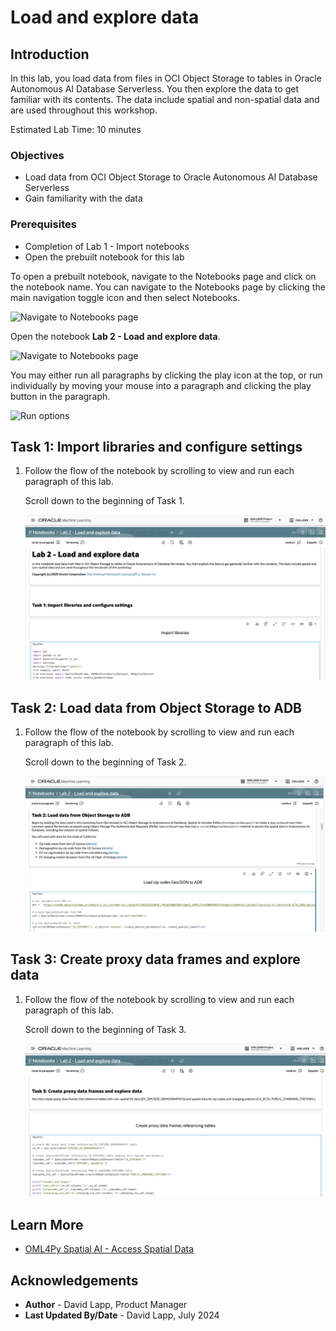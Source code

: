 # Load and explore data

## Introduction

In this lab, you load data from files in OCI Object Storage to tables in Oracle Autonomous AI Database Serverless. You then explore the data to get  familiar with its contents. The data include spatial and non-spatial data and are used throughout this workshop.

Estimated Lab Time: 10 minutes

### Objectives

* Load data from OCI Object Storage to Oracle Autonomous AI Database Serverless
* Gain familiarity with the data

### Prerequisites

* Completion of Lab 1 - Import notebooks
* Open the prebuilt notebook for this lab

To open a prebuilt notebook, navigate to the Notebooks page and click on the notebook name. You can navigate to the Notebooks page by clicking the main navigation toggle icon and then select Notebooks.

   ![Navigate to Notebooks page](images/notebooks-nav.png)

Open the notebook **Lab 2 - Load and explore data**.

   ![Navigate to Notebooks page](images/lab-2-notebook.png)

You may either run all paragraphs by clicking the play icon at the top, or run individually by moving your mouse into a paragraph and clicking the play button in the paragraph.

   ![Run options](images/run-options.png)  

## Task 1: Import libraries and configure settings

1. Follow the flow of the notebook by scrolling to view and run each paragraph of this lab.

   Scroll down to the beginning of Task 1.

   ![Lab 2 Task 1](images/lab2-task1-v2.png)  

## Task 2: Load data from Object Storage to ADB

1. Follow the flow of the notebook by scrolling to view and run each paragraph of this lab.

   Scroll down to the beginning of Task 2.

   ![Lab 2 Task 2](images/lab2-task2-v2.png)  

## Task 3: Create proxy data frames and explore data

1. Follow the flow of the notebook by scrolling to view and run each paragraph of this lab.

   Scroll down to the beginning of Task 3.

   ![Lab 2 Task 2](images/lab2-task3-v2.png)  

## Learn More

* [OML4Py Spatial AI - Access Spatial Data](https://docs.oracle.com/en/cloud/paas/autonomous-database/serverless/cspai/access-spatial-data1.html)

## Acknowledgements

* **Author** - David Lapp, Product Manager
* **Last Updated By/Date**  - David Lapp, July 2024
